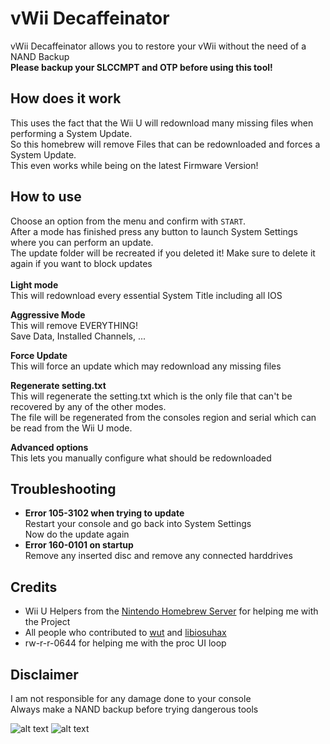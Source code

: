 # vWii Decaffeinator

vWii Decaffeinator allows you to restore your vWii without the need of a NAND Backup  
<b>Please backup your SLCCMPT and OTP before using this tool!</b>  

## How does it work
This uses the fact that the Wii U will redownload many missing files when performing a System Update.  
So this homebrew will remove Files that can be redownloaded and forces a System Update.  
This even works while being on the latest Firmware Version!

## How to use
Choose an option from the menu and confirm with `START`.  
After a mode has finished press any button to launch System Settings where you can perform an update.  
The update folder will be recreated if you deleted it! Make sure to delete it again if you want to block updates  
<br>
<b>Light mode</b>  
This will redownload every essential System Title including all IOS
<br>

<b>Aggressive Mode</b>  
This will remove EVERYTHING!  
Save Data, Installed Channels, ...
<br>

<b>Force Update</b>  
This will force an update which may redownload any missing files
<br>

<b>Regenerate setting.txt</b>  
This will regenerate the setting.txt which is the only file that can't be recovered by any of the other modes.  
The file will be regenerated from the consoles region and serial which can be read from the Wii U mode.
<br>

<b>Advanced options</b>  
This lets you manually configure what should be redownloaded

## Troubleshooting
* <b>Error 105-3102 when trying to update</b>  
    Restart your console and go back into System Settings  
    Now do the update again
* <b>Error 160-0101 on startup</b>  
    Remove any inserted disc and remove any connected harddrives

## Credits
* Wii U Helpers from the [Nintendo Homebrew Server](https://discord.gg/C29hYvh) for helping me with the Project
* All people who contributed to [wut](https://github.com/devkitPro/wut) and [libiosuhax](https://github.com/wiiu-env/libiosuhax)
* rw-r-r-0644 for helping me with the proc UI loop

## Disclaimer
I am not responsible for any damage done to your console  
Always make a NAND backup before trying dangerous tools  

![alt text](https://i.imgur.com/L6UNR8j.jpg "Main Menu")
![alt text](https://i.imgur.com/vJxtJtM.jpg "Advanced Options")
